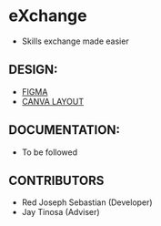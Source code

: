 # eXchange
- Skills exchange made easier

## DESIGN:
- [FIGMA](https://www.figma.com/design/Y7uXpLBveSjrrtqyNJlVMv/eXchange?node-id=0-1&m=dev&t=4ovQ0W7HVmkbXnaU-1)
- [CANVA LAYOUT](https://www.canva.com/design/DAGPh1Yvdgg/2qXo4fcNxNZlJS1gT-LlOA/edit?utm_content=DAGPh1Yvdgg&utm_campaign=designshare&utm_medium=link2&utm_source=sharebutton)

## DOCUMENTATION:
- To be followed

## CONTRIBUTORS
- Red Joseph Sebastian (Developer)
- Jay Tinosa (Adviser)
